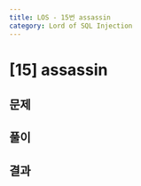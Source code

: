 ```yaml
---
title: LOS - 15번 assassin
category: Lord of SQL Injection
---
```


# [15] assassin

## 문제

## 풀이

## 결과